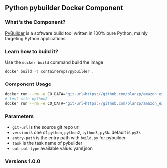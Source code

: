 ## Python pybuilder Docker Component

### What's the Component?
[PyBuilder](https://github.com/pybuilder/pybuilder) is a software build tool written in 100% pure Python, mainly targeting Python applications.

### Learn how to build it?
Use the `docker build` command build the image
```bash
docker build -t containerops/pybuilder .
```

### Component Usage
```bash
docker run --rm -e CO_DATA='git-url=https://github.com/blanzp/amazon_examples.git entry-path=. task=run_unit_tests' containerops/pybuilder
# test with python2
docker run --rm -e CO_DATA='git-url=https://github.com/blanzp/amazon_examples.git entry-path=. task=run_unit_tests version=python' containerops/pybuilder
```

### Parameters
- `git-url` is the source git repo url
- `version` is one of `python`, `python2`, `python3`, `py3k`.  default is `py3k`
- `entry-path` is the entry path with `build.py` for pybuilder
- `task` is the task name of pybuilder
- `out-put-type` available value: yaml,json

### Versions 1.0.0
